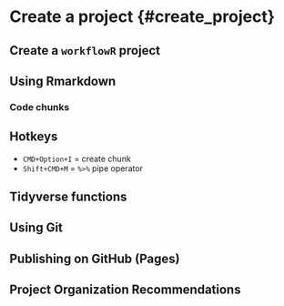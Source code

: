 # Create a project {#create_project}

## Create a `workflowR` project

## Using Rmarkdown 

### Code chunks

## Hotkeys

- `CMD+Option+I` = create chunk
- `Shift+CMD+M` = `%>%` pipe operator

## Tidyverse functions

## Using Git

## Publishing on GitHub (Pages)

## Project Organization Recommendations



